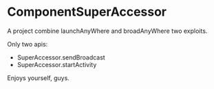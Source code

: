 ComponentSuperAccessor
===================

A project combine launchAnyWhere and broadAnyWhere two exploits.

Only two apis:
 - SuperAccessor.sendBroadcast
 - SuperAccessor.startActivity
 
Enjoys yourself, guys.
